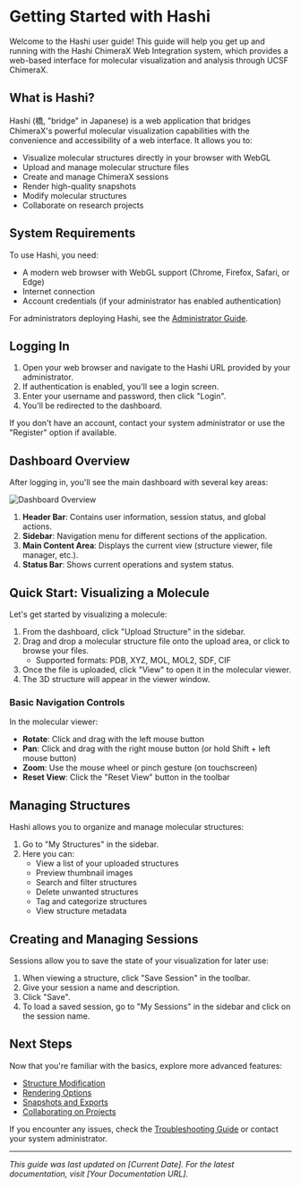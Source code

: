 # Getting Started with Hashi

Welcome to the Hashi user guide! This guide will help you get up and running with the Hashi ChimeraX Web Integration system, which provides a web-based interface for molecular visualization and analysis through UCSF ChimeraX.

## What is Hashi?

Hashi (橋, "bridge" in Japanese) is a web application that bridges ChimeraX's powerful molecular visualization capabilities with the convenience and accessibility of a web interface. It allows you to:

- Visualize molecular structures directly in your browser with WebGL
- Upload and manage molecular structure files
- Create and manage ChimeraX sessions
- Render high-quality snapshots
- Modify molecular structures
- Collaborate on research projects

## System Requirements

To use Hashi, you need:

- A modern web browser with WebGL support (Chrome, Firefox, Safari, or Edge)
- Internet connection
- Account credentials (if your administrator has enabled authentication)

For administrators deploying Hashi, see the [Administrator Guide](../admin_guide/installation.md).

## Logging In

1. Open your web browser and navigate to the Hashi URL provided by your administrator.
2. If authentication is enabled, you'll see a login screen.
3. Enter your username and password, then click "Login".
4. You'll be redirected to the dashboard.

If you don't have an account, contact your system administrator or use the "Register" option if available.

## Dashboard Overview

After logging in, you'll see the main dashboard with several key areas:

![Dashboard Overview](../images/dashboard_overview.png)

1. **Header Bar**: Contains user information, session status, and global actions.
2. **Sidebar**: Navigation menu for different sections of the application.
3. **Main Content Area**: Displays the current view (structure viewer, file manager, etc.).
4. **Status Bar**: Shows current operations and system status.

## Quick Start: Visualizing a Molecule

Let's get started by visualizing a molecule:

1. From the dashboard, click "Upload Structure" in the sidebar.
2. Drag and drop a molecular structure file onto the upload area, or click to browse your files.
   - Supported formats: PDB, XYZ, MOL, MOL2, SDF, CIF
3. Once the file is uploaded, click "View" to open it in the molecular viewer.
4. The 3D structure will appear in the viewer window.

### Basic Navigation Controls

In the molecular viewer:
- **Rotate**: Click and drag with the left mouse button
- **Pan**: Click and drag with the right mouse button (or hold Shift + left mouse button)
- **Zoom**: Use the mouse wheel or pinch gesture (on touchscreen)
- **Reset View**: Click the "Reset View" button in the toolbar

## Managing Structures

Hashi allows you to organize and manage molecular structures:

1. Go to "My Structures" in the sidebar.
2. Here you can:
   - View a list of your uploaded structures
   - Preview thumbnail images
   - Search and filter structures
   - Delete unwanted structures
   - Tag and categorize structures
   - View structure metadata

## Creating and Managing Sessions

Sessions allow you to save the state of your visualization for later use:

1. When viewing a structure, click "Save Session" in the toolbar.
2. Give your session a name and description.
3. Click "Save".
4. To load a saved session, go to "My Sessions" in the sidebar and click on the session name.

## Next Steps

Now that you're familiar with the basics, explore more advanced features:

- [Structure Modification](structure_modification.md)
- [Rendering Options](rendering_options.md)
- [Snapshots and Exports](snapshots_exports.md)
- [Collaborating on Projects](collaboration.md)

If you encounter any issues, check the [Troubleshooting Guide](troubleshooting.md) or contact your system administrator.

---

*This guide was last updated on [Current Date]. For the latest documentation, visit [Your Documentation URL].*